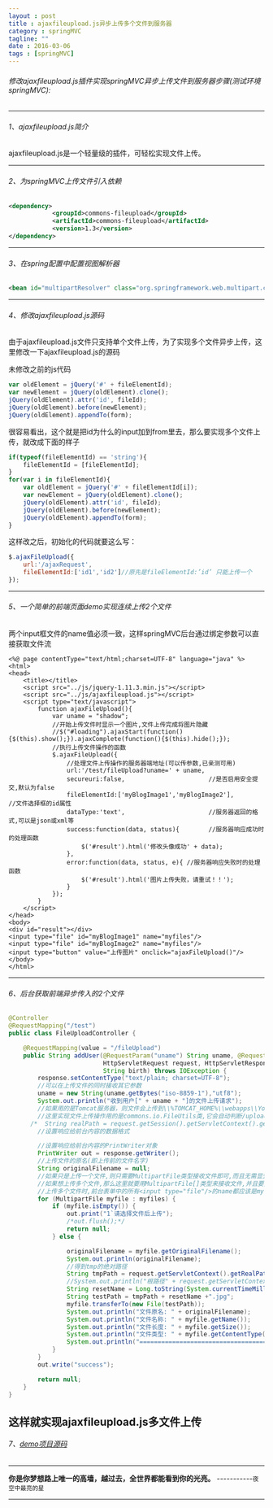 ```yaml
---
layout : post
title : ajaxfileupload.js异步上传多个文件到服务器
category : springMVC
tagline: ""
date : 2016-03-06
tags : [springMVC]
---
```


###### 修改ajaxfileupload.js插件实现springMVC异步上传文件到服务器步骤(测试环境springMVC):

-----

###### 1、ajaxfileupload.js简介
ajaxfileupload.js是一个轻量级的插件，可轻松实现文件上传。

------

###### 2、为springMVC上传文件引入依赖
```xml
<dependency>
            <groupId>commons-fileupload</groupId>
            <artifactId>commons-fileupload</artifactId>
            <version>1.3</version>
</dependency>
```

------

###### 3、在spring配置中配置视图解析器
```xml
<bean id="multipartResolver" class="org.springframework.web.multipart.commons.CommonsMultipartResolver"/>
```
------------

###### 4、修改ajaxfileupload.js源码
由于ajaxfileupload.js文件只支持单个文件上传，为了实现多个文件异步上传，这里修改一下ajaxfileupload.js的源码

未修改之前的js代码

```javascript
var oldElement = jQuery('#' + fileElementId);  
var newElement = jQuery(oldElement).clone();  
jQuery(oldElement).attr('id', fileId);  
jQuery(oldElement).before(newElement);  
jQuery(oldElement).appendTo(form);  
```
很容易看出，这个就是把id为什么的input加到from里去，那么要实现多个文件上传，就改成下面的样子

```javascript
if(typeof(fileElementId) == 'string'){  
    fileElementId = [fileElementId];  
}  
for(var i in fileElementId){  
    var oldElement = jQuery('#' + fileElementId[i]);  
    var newElement = jQuery(oldElement).clone();  
    jQuery(oldElement).attr('id', fileId);  
    jQuery(oldElement).before(newElement);  
    jQuery(oldElement).appendTo(form);  
}  
```
这样改之后，初始化的代码就要这么写：

```javascript
$.ajaxFileUpload({  
    url:'/ajaxRequest',  
    fileElementId:['id1','id2']//原先是fileElementId:’id’ 只能上传一个  
});
```
---------------

###### 5、一个简单的前端页面demo实现连续上传2个文件
两个input框文件的name值必须一致，这样springMVC后台通过绑定参数可以直接获取文件流

```
<%@ page contentType="text/html;charset=UTF-8" language="java" %>
<html>
<head>
    <title></title>
    <script src="../js/jquery-1.11.3.min.js"></script>
    <script src="../js/ajaxfileupload.js"></script>
    <script type="text/javascript">
        function ajaxFileUpload(){
            var uname = "shadow";
            //开始上传文件时显示一个图片,文件上传完成将图片隐藏
            //$("#loading").ajaxStart(function(){$(this).show();}).ajaxComplete(function(){$(this).hide();});
            //执行上传文件操作的函数
            $.ajaxFileUpload({
                //处理文件上传操作的服务器端地址(可以传参数,已亲测可用)
                url:'/test/fileUpload?uname=' + uname,
                secureuri:false,                       //是否启用安全提交,默认为false
                fileElementId:['myBlogImage1','myBlogImage2'],           //文件选择框的id属性
                dataType:'text',                       //服务器返回的格式,可以是json或xml等
                success:function(data, status){        //服务器响应成功时的处理函数
                    $('#result').html('修改头像成功' + data);
                },
                error:function(data, status, e){ //服务器响应失败时的处理函数
                    $('#result').html('图片上传失败，请重试！！');
                }
            });
        }
    </script>
</head>
<body>
<div id="result"></div>
<input type="file" id="myBlogImage1" name="myfiles"/>
<input type="file" id="myBlogImage2" name="myfiles"/>
<input type="button" value="上传图片" onclick="ajaxFileUpload()"/>
</body>
</html>
```
-----------

###### 6、后台获取前端异步传入的2个文件

```java
@Controller
@RequestMapping("/test")
public class FileUploadController {

    @RequestMapping(value = "/fileUpload")
    public String addUser(@RequestParam("uname") String uname, @RequestParam MultipartFile[] myfiles,
                          HttpServletRequest request, HttpServletResponse response,
                          String birth) throws IOException {
        response.setContentType("text/plain; charset=UTF-8");
        //可以在上传文件的同时接收其它参数
        uname = new String(uname.getBytes("iso-8859-1"),"utf8");
        System.out.println("收到用户[" + uname + "]的文件上传请求");
        //如果用的是Tomcat服务器，则文件会上传到\\%TOMCAT_HOME%\\webapps\\YourWebProject\\upload\\文件夹中
        //这里实现文件上传操作用的是commons.io.FileUtils类,它会自动判断/upload是否存在,不存在会自动创建
      /*  String realPath = request.getSession().getServletContext().getRealPath("/upload");*/
        //设置响应给前台内容的数据格式

        //设置响应给前台内容的PrintWriter对象
        PrintWriter out = response.getWriter();
        //上传文件的原名(即上传前的文件名字)
        String originalFilename = null;
        //如果只是上传一个文件,则只需要MultipartFile类型接收文件即可,而且无需显式指定@RequestParam注解
        //如果想上传多个文件,那么这里就要用MultipartFile[]类型来接收文件,并且要指定@RequestParam注解
        //上传多个文件时,前台表单中的所有<input type="file"/>的name都应该是myfiles,否则参数里的myfiles无法获取到所有上传的文件
        for (MultipartFile myfile : myfiles) {
            if (myfile.isEmpty()) {
                out.print("1`请选择文件后上传");
                /*out.flush();*/
                return null;
            } else {

                originalFilename = myfile.getOriginalFilename();
                System.out.println(originalFilename);
                //得到tmp的绝对路径
                String tmpPath = request.getServletContext().getRealPath("views") + "\\";
                //System.out.println("根路径" + request.getServletContext().getRealPath("tmp") );
                String resetName = Long.toString(System.currentTimeMillis());
                String testPath = tmpPath + resetName +".jpg";
                myfile.transferTo(new File(testPath));
                System.out.println("文件原名: " + originalFilename);
                System.out.println("文件名称: " + myfile.getName());
                System.out.println("文件长度: " + myfile.getSize());
                System.out.println("文件类型: " + myfile.getContentType());
                System.out.println("========================================");
            }
        }
        out.write("success");

        return null;
    }
}

```
这样就实现ajaxfileupload.js多文件上传
------------

###### 7、[demo项目源码](http://git.oschina.net/zhangjiadong/Ajaxfileupload)

---------
**你是你梦想路上唯一的高墙，越过去，全世界都能看到你的光亮。**
-----------<small>夜空中最亮的星</small>

------------
